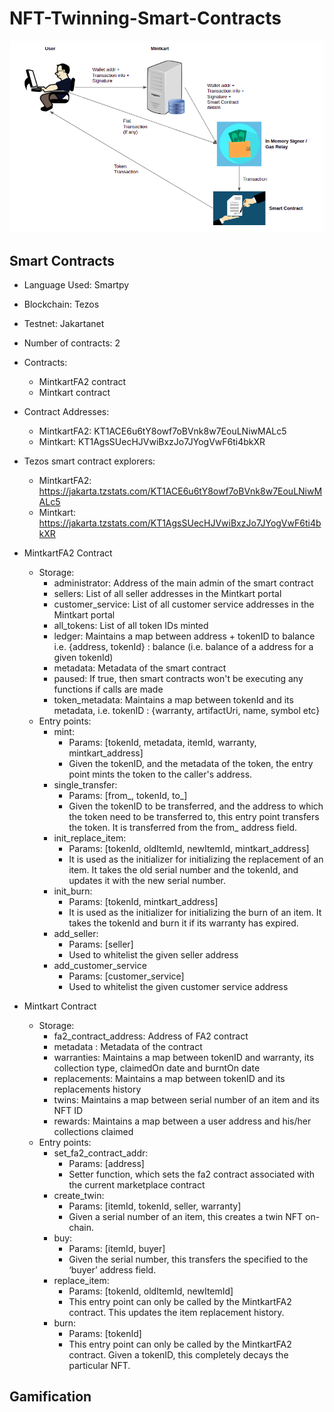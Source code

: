 # NFT-Twinning-Smart-Contracts

![Flow](./_images/flow.png)

## Smart Contracts

- Language Used: Smartpy
- Blockchain: Tezos
- Testnet: Jakartanet
- Number of contracts: 2
- Contracts: 
  - MintkartFA2 contract
  - Mintkart contract 
- Contract Addresses:
  - MintkartFA2: KT1ACE6u6tY8owf7oBVnk8w7EouLNiwMALc5
  - Mintkart: KT1AgsSUecHJVwiBxzJo7JYogVwF6ti4bkXR
- Tezos smart contract explorers:
  - MintkartFA2: https://jakarta.tzstats.com/KT1ACE6u6tY8owf7oBVnk8w7EouLNiwMALc5
  - Mintkart: https://jakarta.tzstats.com/KT1AgsSUecHJVwiBxzJo7JYogVwF6ti4bkXR
- MintkartFA2 Contract
  - Storage: 
    - administrator: Address of the main admin of the smart contract
    - sellers: List of all seller addresses in the Mintkart portal
    - customer_service: List of all customer service addresses in the Mintkart portal
    - all_tokens: List of all token IDs minted
    - ledger: Maintains a map between address + tokenID to balance i.e. {address, tokenId} : balance (i.e. balance of a address for a given tokenId)
    - metadata: Metadata of the smart contract
    - paused: If true, then smart contracts won't be executing any functions if calls are made
    - token_metadata: Maintains a map between tokenId and its metadata, i.e. tokenID : {warranty, artifactUri, name, symbol etc}
  - Entry points:
    - mint: 
       - Params: [tokenId, metadata, itemId, warranty, mintkart_address]
       - Given the tokenID, and the metadata of the token, the entry point mints the token to the caller's address.
    - single_transfer:
        - Params: [from_, tokenId, to_]
        - Given the tokenID to be transferred, and the address to which the token need to be transferred to, this entry point transfers the token. It is transferred from the from_ address field.
    - init_replace_item:
       - Params: [tokenId, oldItemId, newItemId, mintkart_address]
       - It is used as the initializer for initializing the replacement of an item. It takes the old serial number and the tokenId, and updates it with the new serial number.
    - init_burn:
      - Params: [tokenId, mintkart_address]
      - It is used as the initializer for initializing the burn of an item. It takes the tokenId and burn it if its warranty has expired.
    - add_seller:
      - Params: [seller]
      - Used to whitelist the given seller address
    - add_customer_service
      - Params: [customer_service]
      - Used to whitelist the given customer service address

- Mintkart Contract
  - Storage:
    - fa2_contract_address: Address of FA2 contract
    - metadata : Metadata of the contract
    - warranties: Maintains a map between tokenID and warranty, its collection type, claimedOn date and burntOn date
    - replacements: Maintains a map between tokenID and its replacements history
    - twins: Maintains a map between serial number of an item and its NFT ID
    - rewards: Maintains a map between a user address and his/her collections claimed
  - Entry points:
    - set_fa2_contract_addr:
        - Params: [address]
        - Setter function, which sets the fa2 contract associated with the current marketplace contract
     - create_twin: 
        - Params: [itemId, tokenId, seller, warranty]
        - Given a serial number of an item, this creates a twin NFT on-chain.
    - buy:
      - Params: [itemId, buyer]
      - Given the serial number, this transfers the specified to the ‘buyer’ address field.
    - replace_item:
      - Params: [tokenId, oldItemId, newItemId]
      - This entry point can only be called by the MintkartFA2 contract. This updates the item replacement history.
    - burn:
      - Params: [tokenId]
      - This entry point can only be called by the MintkartFA2 contract. Given a tokenID, this completely decays the particular NFT.

## Gamification
